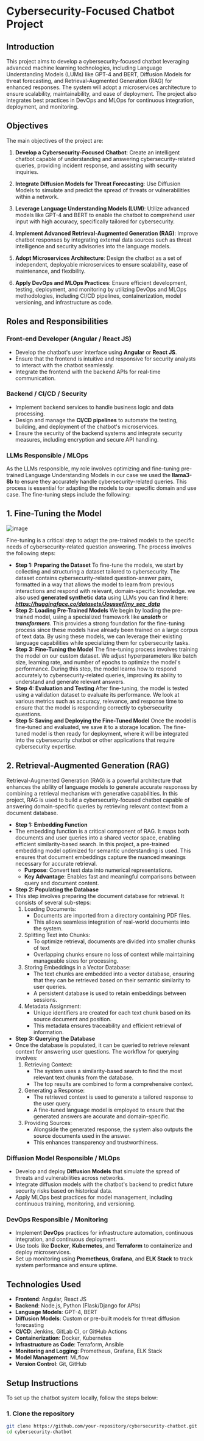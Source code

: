 # Cybersecurity-Focused Chatbot Project

## Introduction

This project aims to develop a cybersecurity-focused chatbot leveraging advanced machine learning technologies, including Language Understanding Models (LUMs) like GPT-4 and BERT, Diffusion Models for threat forecasting, and Retrieval-Augmented Generation (RAG) for enhanced responses. The system will adopt a microservices architecture to ensure scalability, maintainability, and ease of deployment. The project also integrates best practices in DevOps and MLOps for continuous integration, deployment, and monitoring.

## Objectives

The main objectives of the project are:

1. **Develop a Cybersecurity-Focused Chatbot**: Create an intelligent chatbot capable of understanding and answering cybersecurity-related queries, providing incident response, and assisting with security inquiries.
   
2. **Integrate Diffusion Models for Threat Forecasting**: Use Diffusion Models to simulate and predict the spread of threats or vulnerabilities within a network.

3. **Leverage Language Understanding Models (LUM)**: Utilize advanced models like GPT-4 and BERT to enable the chatbot to comprehend user input with high accuracy, specifically tailored for cybersecurity.

4. **Implement Advanced Retrieval-Augmented Generation (RAG)**: Improve chatbot responses by integrating external data sources such as threat intelligence and security advisories into the language models.

5. **Adopt Microservices Architecture**: Design the chatbot as a set of independent, deployable microservices to ensure scalability, ease of maintenance, and flexibility.

6. **Apply DevOps and MLOps Practices**: Ensure efficient development, testing, deployment, and monitoring by utilizing DevOps and MLOps methodologies, including CI/CD pipelines, containerization, model versioning, and infrastructure as code.


## Roles and Responsibilities

### Front-end Developer (Angular / React JS)
- Develop the chatbot's user interface using **Angular** or **React JS**.
- Ensure that the frontend is intuitive and responsive for security analysts to interact with the chatbot seamlessly.
- Integrate the frontend with the backend APIs for real-time communication.

### Backend / CI/CD / Security
- Implement backend services to handle business logic and data processing.
- Design and manage the **CI/CD pipelines** to automate the testing, building, and deployment of the chatbot's microservices.
- Ensure the security of the backend systems and integrate security measures, including encryption and secure API handling.

### LLMs Responsible / MLOps
As the LLMs responsible, my role involves optimizing and fine-tuning pre-trained Language Understanding Models in our case we used the **llama3-8b** to ensure they accurately handle cybersecurity-related queries. This process is essential for adapting the models to our specific domain and use case. The fine-tuning steps include the following:
## 1. Fine-Tuning the Model
![image](https://github.com/user-attachments/assets/d5a60941-7f2c-4932-bb95-b7d0994efdf5)

   Fine-tuning is a critical step to adapt the pre-trained models to the specific needs of cybersecurity-related question answering. The process involves the following steps:
   - **Step 1: Preparing the Dataset**
   To fine-tune the models, we start by collecting and structuring a dataset tailored to cybersecurity. The dataset contains cybersecurity-related question-answer pairs, formatted in a way that allows the model to learn from previous interactions and respond with relevant, domain-specific knowledge.
we also used **generated synthetic data** using LLMs you can find it here: **_https://huggingface.co/datasets/Joussef/my_sec_data_**
- **Step 2: Loading Pre-Trained Models**
   We begin by loading the pre-trained model, using a specialized framework like **_unsloth_** or **_transformers_**. This provides a strong foundation for the fine-tuning process since these models have already been trained on a large corpus of text data. By using these models, we can leverage their existing language capabilities while specializing them for cybersecurity tasks.
- **Step 3: Fine-Tuning the Model**
   The fine-tuning process involves training the model on our custom dataset. We adjust hyperparameters like batch size, learning rate, and number of epochs to optimize the model's performance. During this step, the model learns how to respond accurately to cybersecurity-related queries, improving its ability to understand and generate relevant answers.
- **Step 4: Evaluation and Testing**
   After fine-tuning, the model is tested using a validation dataset to evaluate its performance. We look at various metrics such as accuracy, relevance, and response time to ensure that the model is responding correctly to cybersecurity questions.
- **Step 5: Saving and Deploying the Fine-Tuned Model**
   Once the model is fine-tuned and evaluated, we save it to a storage location. The fine-tuned model is then ready for deployment, where it will be integrated into the cybersecurity chatbot or other applications that require cybersecurity expertise.

## 2. Retrieval-Augmented Generation (RAG)
Retrieval-Augmented Generation (RAG) is a powerful architecture that enhances the ability of language models to generate accurate responses by combining a retrieval mechanism with generative capabilities. In this project, RAG is used to build a cybersecurity-focused chatbot capable of answering domain-specific queries by retrieving relevant context from a document database.
- **Step 1: Embedding Function**
- The embedding function is a critical component of RAG. It maps both documents and user queries into a shared vector space, enabling efficient similarity-based search. In this project, a pre-trained embedding model optimized for semantic understanding is used. This ensures that document embeddings capture the nuanced meanings necessary for accurate retrieval.
  - **Purpose**: Convert text data into numerical representations.
  - **Key Advantage**: Enables fast and meaningful comparisons between query and document content.
- **Step 2: Populating the Database**
- This step involves preparing the document database for retrieval. It consists of several sub-steps:
  1. Loading Documents:
     - Documents are imported from a directory containing PDF files.
     - This allows seamless integration of real-world documents into the system.
  2. Splitting Text into Chunks:
     - To optimize retrieval, documents are divided into smaller chunks of text
     - Overlapping chunks ensure no loss of context while maintaining manageable sizes for processing.
  3. Storing Embeddings in a Vector Database:
     - The text chunks are embedded into a vector database, ensuring that they can be retrieved based on their semantic similarity to user queries.
     - A persistent database is used to retain embeddings between sessions.
  4. Metadata Assignment:
     - Unique identifiers are created for each text chunk based on its source document and position.
     - This metadata ensures traceability and efficient retrieval of information.
- **Step 3: Querying the Database**
- Once the database is populated, it can be queried to retrieve relevant context for answering user questions. The workflow for querying involves:
  1. Retrieving Context:
     - The system uses a similarity-based search to find the most relevant text chunks from the database.
     - The top results are combined to form a comprehensive context.
  2. Generating a Response:
     - The retrieved context is used to generate a tailored response to the user query.
     - A fine-tuned language model is employed to ensure that the generated answers are accurate and domain-specific.
  3. Providing Sources:
     - Alongside the generated response, the system also outputs the source documents used in the answer.
     - This enhances transparency and trustworthiness.

### Diffusion Model Responsible / MLOps
- Develop and deploy **Diffusion Models** that simulate the spread of threats and vulnerabilities across networks.
- Integrate diffusion models with the chatbot's backend to predict future security risks based on historical data.
- Apply MLOps best practices for model management, including continuous training, monitoring, and versioning.

### DevOps Responsible / Monitoring
- Implement **DevOps** practices for infrastructure automation, continuous integration, and continuous deployment.
- Use tools like **Docker**, **Kubernetes**, and **Terraform** to containerize and deploy microservices.
- Set up monitoring using **Prometheus**, **Grafana**, and **ELK Stack** to track system performance and ensure uptime.

## Technologies Used

- **Frontend**: Angular, React JS
- **Backend**: Node.js, Python (Flask/Django for APIs)
- **Language Models**: GPT-4, BERT
- **Diffusion Models**: Custom or pre-built models for threat diffusion forecasting
- **CI/CD**: Jenkins, GitLab CI, or GitHub Actions
- **Containerization**: Docker, Kubernetes
- **Infrastructure as Code**: Terraform, Ansible
- **Monitoring and Logging**: Prometheus, Grafana, ELK Stack
- **Model Management**: MLflow
- **Version Control**: Git, GitHub

## Setup Instructions

To set up the chatbot system locally, follow the steps below:

### 1. Clone the repository

```bash
git clone https://github.com/your-repository/cybersecurity-chatbot.git
cd cybersecurity-chatbot

